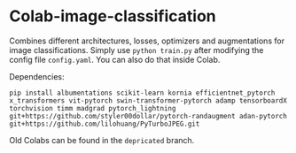 # Colab-image-classification

Combines different architectures, losses, optimizers and augmentations for image classifications. Simply use `python train.py` after modifying the config file `config.yaml`. You can also do that inside Colab.

Dependencies:
```
pip install albumentations scikit-learn kornia efficientnet_pytorch x_transformers vit-pytorch swin-transformer-pytorch adamp tensorboardX torchvision timm madgrad pytorch_lightning git+https://github.com/styler00dollar/pytorch-randaugment adan-pytorch git+https://github.com/lilohuang/PyTurboJPEG.git
```

Old Colabs can be found in the `depricated` branch.
